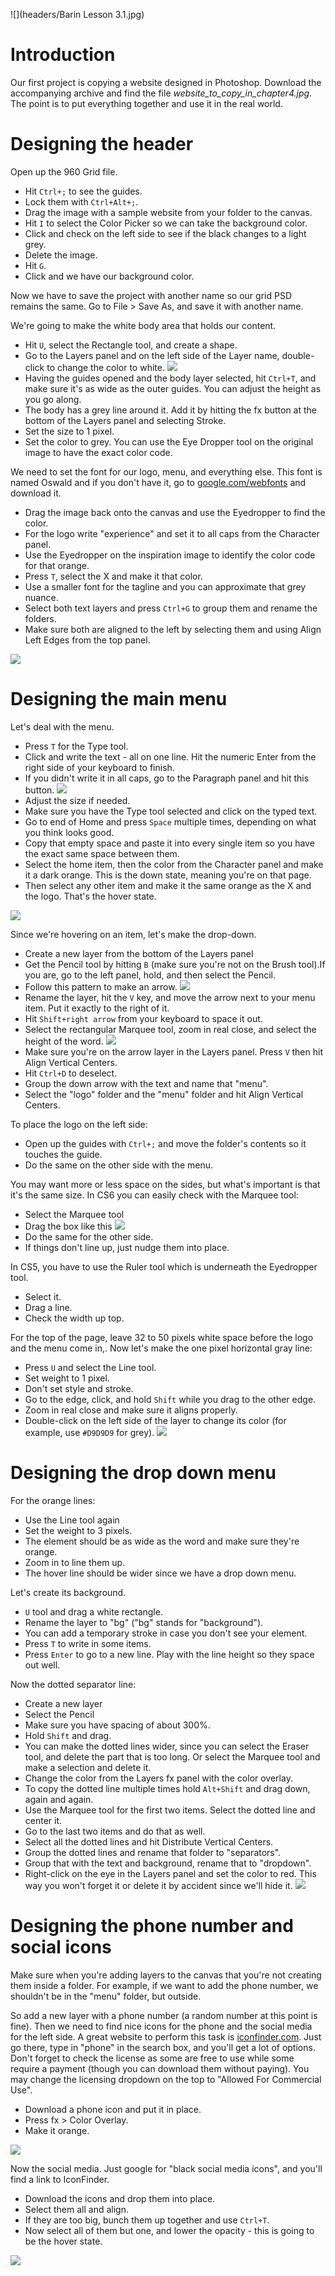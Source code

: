![](headers/Barin Lesson 3.1.jpg)
# Introduction

Our first project is copying a website designed in Photoshop. Download the accompanying archive and find the file *website_to_copy_in_chapter4.jpg*. The point is to put everything together and use it in the real world.

# Designing the header

Open up the 960 Grid file.

* Hit `Ctrl+;` to see the guides.
* Lock them with `Ctrl+Alt+;`.
* Drag the image with a sample website from your folder to the canvas.
* Hit `I` to select the Color Picker so we can take the background color.
* Click and check on the left side to see if the black changes to a light grey.
* Delete the image.
* Hit `G`.
* Click and we have our background color.

Now we have to save the project with another name so our grid PSD remains the same. Go to File > Save As, and save it with another name.

We're going to make the white body area that holds our content.

* Hit `U`, select the Rectangle tool, and create a shape.
* Go to the Layers panel and on the left side of the Layer name, double-click to change the color to white.
![](images/3-1_bg.png)
* Having the guides opened and the body layer selected, hit `Ctrl+T`, and make sure it's as wide as the outer guides. You can adjust the height as you go along.
* The body has a grey line around it. Add it by hitting the fx button at the bottom of the Layers panel and selecting Stroke.
* Set the size to 1 pixel.
* Set the color to grey. You can use the Eye Dropper tool on the original image to have the exact color code.

We need to set the font for our logo, menu, and everything else. This font is named Oswald and if you don't have it, go to [google.com/webfonts](http://google.com/webfonts) and download it.

* Drag the image back onto the canvas and use the Eyedropper to find the color.
* For the logo write "experience" and set it to all caps from the Character panel.
* Use the Eyedropper on the inspiration image to identify the color code for that orange.
* Press `T`, select the X and make it that color.
* Use a smaller font for the tagline and you can approximate that grey nuance.
* Select both text layers and press `Ctrl+G` to group them and rename the folders.
* Make sure both are aligned to the left by selecting them and using Align Left Edges from the top panel.

![](images/3-1_header1.png)

# Designing the main menu

Let's deal with the menu.

* Press `T` for the Type tool.
* Click and write the text - all on one line. Hit the numeric Enter from the right side of your keyboard to finish.
* If you didn't write it in all caps, go to the Paragraph panel and hit this button.
![](images/3-1_caps.png)
* Adjust the size if needed.
* Make sure you have the Type tool selected and click on the typed text.
* Go to end of Home and press `Space` multiple times, depending on what you think looks good.
* Copy that empty space and paste it into every single item so you have the exact same space between them.
* Select the home item, then the color from the Character panel and make it a dark orange. This is the down state, meaning you're on that page.
* Then select any other item and make it the same orange as the X and the logo. That's the hover state.

![](images/3-1_menu1.png)

Since we're hovering on an item, let's make the drop-down.

* Create a new layer from the bottom of the Layers panel
* Get the Pencil tool by hitting `B` (make sure you're not on the Brush tool).If you are, go to the left panel, hold, and then select the Pencil.
* Follow this pattern to make an arrow.
![](images/3-1_arrow.png)
* Rename the layer, hit the `V` key, and move the arrow next to your menu item. Put it exactly to the right of it.
* Hit `Shift+right arrow` from your keyboard to space it out.
* Select the rectangular Marquee tool, zoom in real close, and select the height of the word.
![](images/3-1_height.png)
* Make sure you're on the arrow layer in the Layers panel. Press `V` then hit Align Vertical Centers.
* Hit `Ctrl+D` to deselect.
* Group the down arrow with the text and name that "menu".
* Select the "logo" folder and the "menu" folder and hit Align Vertical Centers.

To place the logo on the left side:

* Open up the guides with `Ctrl+;` and move the folder's contents so it touches the guide.
* Do the same on the other side with the menu.

You may want more or less space on the sides, but what's important is that it's the same size. In CS6 you can easily check with the Marquee tool:

* Select the Marquee tool
* Drag the box like this
![](images/3-1_marquee.png)
* Do the same for the other side.
* If things don't line up, just nudge them into place.

In CS5, you have to use the Ruler tool which is underneath the Eyedropper tool.

* Select it.
* Drag a line.
* Check the width up top.

For the top of the page, leave 32 to 50 pixels white space before the logo and the menu come in,. Now let's make the one pixel horizontal gray line:

* Press `U` and select the Line tool.
* Set weight to 1 pixel.
* Don't set style and stroke.
* Go to the edge, click, and hold `Shift` while you drag to the other edge.
* Zoom in real close and make sure it aligns properly.
* Double-click on the left side of the layer to change its color (for example, use `#D9D9D9` for grey).
![](images/3-1_menu2.png)

# Designing the drop down menu

For the orange lines:

* Use the Line tool again
* Set the weight to 3 pixels.
* The element should be as wide as the word and make sure they're orange.
* Zoom in to line them up.
* The hover line should be wider since we have a drop down menu.

Let's create its background.
* `U` tool and drag a white rectangle.
* Rename the layer to "bg" ("bg" stands for "background").
* You can add a temporary stroke in case you don't see your element.
* Press `T` to write in some items.
* Press `Enter` to go to a new line. Play with the line height so they space out well.

Now the dotted separator line:

* Create a new layer
* Select the Pencil
* Make sure you have spacing of about 300%.
* Hold `Shift` and drag.
* You can make the dotted lines wider, since you can select the Eraser tool, and delete the part that is too long. Or select the Marquee tool and make a selection and delete it.
* Change the color from the Layers fx panel with the color overlay.
* To copy the dotted line multiple times hold `Alt+Shift` and drag down, again and again.
* Use the Marquee tool for the first two items. Select the dotted line and center it.
* Go to the last two items and do that as well.
* Select all the dotted lines and hit Distribute Vertical Centers.
* Group the dotted lines and rename that folder to "separators".
* Group that with the text and background, rename that to "dropdown".
* Right-click on the eye in the Layers panel and set the color to red. This way you won't forget it or delete it by accident since we'll hide it.
![](images/3-1_menu3.png)

# Designing the phone number and social icons

Make sure when you're adding layers to the canvas that you're not creating them inside a folder. For example, if we want to add the phone number, we shouldn't be in the "menu" folder, but outside.

So add a new layer with a phone number (a random number at this point is fine). Then we need to find nice icons for the phone and the social media for the left side. A great website to perform this task is [iconfinder.com](http://iconfinder.com). Just go there, type in "phone" in the search box, and you'll get a lot of options. Don't forget to check the license as some are free to use while some require a payment (though you can download them without paying). You may change the licensing dropdown on the top to "Allowed For Commercial Use".

* Download a phone icon and put it in place.
* Press fx > Color Overlay.
* Make it orange.

![](images/3-1_phone.png)

Now the social media. Just google for "black social media icons", and you'll find a link to IconFinder.

* Download the icons and drop them into place.
* Select them all and align.
* If they are too big, bunch them up together and use `Ctrl+T`.
* Now select all of them but one, and lower the opacity - this is going to be the hover state.

![](images/3-1_social.png)